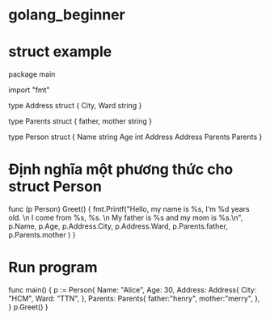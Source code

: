 # golang_beginner

# struct example
package main

import "fmt"

type Address struct {
    City, Ward string
}

type Parents struct {
	father, mother string 
}

type Person struct {
    Name    string
    Age     int
    Address Address
	Parents Parents
}

# Định nghĩa một phương thức cho struct Person
func (p Person) Greet() {
    fmt.Printf("Hello, my name is %s, I'm %d years old. \n I come from %s, %s. \n My father is %s and my mom is %s.\n", p.Name, p.Age, p.Address.City, p.Address.Ward, p.Parents.father, p.Parents.mother )
}
# Run program
func main() {
    p := Person{
        Name: "Alice",
        Age:  30,
        Address: Address{
            City: "HCM",
            Ward: "TTN",
        },
		Parents: Parents{
			father:"henry",
			mother:"merry",
		},
    }
    p.Greet()
}
